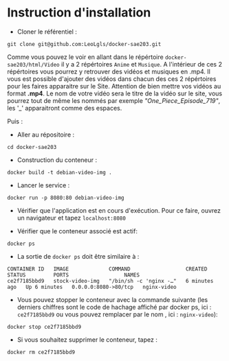 # Instruction d'installation

- Cloner le référentiel :
```shell
git clone git@github.com:LeoLgls/docker-sae203.git
```

Comme vous pouvez le voir en allant dans le répértoire `docker-sae203/html/Video` il y a 2 répértoires `Anime` et `Musique`. 
A l'intérieur de ces 2 répértoires vous pourrez y retrouver des vidéos et musiques en .mp4. Il vous est possible d'ajouter des vidéos dans chacun des ces 2 répértoires pour les faires apparaitre sur le Site.
Attention de bien mettre vos vidéos au format **.mp4**. Le nom de votre vidéo sera le titre de la vidéo sur le site, vous pourrez tout de même les nommés par exemple *"One_Piece_Episode_719"*, les '_' apparaitront comme des espaces.

Puis :

- Aller au répositoire :
```shell
cd docker-sae203
```

- Construction du conteneur :
```shell
docker build -t debian-video-img .
```

- Lancer le service :
```shell
docker run -p 8080:80 debian-video-img
```

- Vérifier que l'application est en cours d'exécution. Pour ce faire, ouvrez un navigateur et tapez 
`localhost:8080`

- Vérifier que le conteneur associé est actif:
```shell
docker ps
```

- La sortie de `docker ps` doit être similaire à :
```shell
CONTAINER ID   IMAGE             COMMAND                  CREATED         STATUS         PORTS                  NAMES
ce2f7185bbd9   stock-video-img   "/bin/sh -c 'nginx -…"   6 minutes ago   Up 6 minutes   0.0.0.0:8080->80/tcp   nginx-video
```

- Vous pouvez stopper le conteneur avec la commande suivante (les derniers chiffres sont le code de hachage affiché par docker ps, ici : `ce2f7185bbd9` ou vous pouvez remplacer par le nom , ici : `nginx-video`):
```shell
docker stop ce2f7185bbd9
```

- Si vous souhaitez supprimer le conteneur, tapez :
```shell
docker rm ce2f7185bbd9
```


